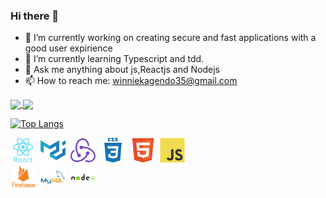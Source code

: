 ### Hi there 👋
- 🔭 I’m currently working on creating secure and fast applications with a good user expirience
- 🌱 I’m currently learning Typescript and tdd.
- 💬 Ask me anything about js,Reactjs and Nodejs
- 📫 How to reach me: winniekagendo35@gmail.com
<!-- - [![Top Langs](https://github-readme-stats.vercel.app/api/top-langs/?username=winniekagz)](https://github.com/anuraghazra/github-readme-stats)
- [![GitHub Streak](http://github-readme-streak-stats.herokuapp.com?user=winniekagz&theme=dark&background=000000)](https://git.io/streak-stats)
- ![Anurag's GitHub stats](https://github-readme-stats.vercel.app/api?username=winniekagz&show_icons=true&theme=radical)
 -->
<a href="https://github.com/anuraghazra/github-readme-stats">
  <img align="center" src="https://github-readme-stats.vercel.app/api?username=winniekagz&show_icons=true&theme=radical" />
</a>

<a href="https://github.com/wnniekagz/convoychat">
  <img align="center" src="http://github-readme-streak-stats.herokuapp.com?user=winniekagz&theme=dark&background=000000" />
</a>

[![Top Langs](https://github-readme-stats.vercel.app/api/top-langs/?username=winniekagzradfasf&arasfda&layout=compact&theme=vision-friendly-dark)](https://github.com/winniekagz/github-readme-stats)


<div stye="display:flex; flex-direction:row;">
  


  <img src="https://github.com/devicons/devicon/blob/master/icons/react/react-original-wordmark.svg" title="React" alt="React" width="40" height="40"/>&nbsp;
  <img src="https://github.com/devicons/devicon/blob/master/icons/materialui/materialui-original.svg" title="Material UI" alt="Material UI" width="40" height="40"/>&nbsp;
  <img src="https://github.com/devicons/devicon/blob/master/icons/redux/redux-original.svg" title="Redux" alt="Redux " width="40" height="40"/>&nbsp;
  <img src="https://github.com/devicons/devicon/blob/master/icons/css3/css3-plain-wordmark.svg"  title="CSS3" alt="CSS" width="40" height="40"/>&nbsp;
  <img src="https://github.com/devicons/devicon/blob/master/icons/html5/html5-original.svg" title="HTML5" alt="HTML" width="40" height="40"/>&nbsp;
  <img src="https://github.com/devicons/devicon/blob/master/icons/javascript/javascript-original.svg" title="JavaScript" alt="JavaScript" width="40" height="40"/>&nbsp;     
  <img src="https://github.com/devicons/devicon/blob/master/icons/firebase/firebase-plain-wordmark.svg" title="Firebase" alt="Firebase" width="40" height="40"/>&nbsp;
  <img src="https://github.com/devicons/devicon/blob/master/icons/mysql/mysql-original-wordmark.svg" title="MySQL"  alt="MySQL" width="40" height="40"/>&nbsp;
  <img src="https://github.com/devicons/devicon/blob/master/icons/nodejs/nodejs-original-wordmark.svg" title="NodeJS" alt="NodeJS" width="40" height="40"/>&nbsp;

</div>


<!--
**winniekagz/winniekagz** is a ✨ _special_ ✨ repository because its `README.md` (this file) appears on your GitHub profile.

Here are some ideas to get you started:

- 🔭 I’m currently working on creating secure and fast applications with a good user expirience
- 🌱 I’m currently learning Typescript and tdd.
- 💬 Ask me anything about js,Reactjs , Nodejs and NestJs.
- 📫 How to reach me: winniekagendo35@gmail.com

<div>

  <img src="https://github.com/devicons/devicon/blob/master/icons/react/react-original-wordmark.svg" title="React" alt="React" width="40" height="40"/>&nbsp;

  <img src="https://github.com/devicons/devicon/blob/master/icons/materialui/materialui-original.svg" title="Material UI" alt="Material UI" width="40" height="40"/>&nbsp;

  <img src="https://github.com/devicons/devicon/blob/master/icons/redux/redux-original.svg" title="Redux" alt="Redux " width="40" height="40"/>&nbsp;
  <img src="https://github.com/devicons/devicon/blob/master/icons/css3/css3-plain-wordmark.svg"  title="CSS3" alt="CSS" width="40" height="40"/>&nbsp;
  <img src="https://github.com/devicons/devicon/blob/master/icons/html5/html5-original.svg" title="HTML5" alt="HTML" width="40" height="40"/>&nbsp;
  <img src="https://github.com/devicons/devicon/blob/master/icons/javascript/javascript-original.svg" title="JavaScript" alt="JavaScript" width="40" height="40"/>&nbsp;

            <img src="https://cdn.jsdelivr.net/gh/devicons/devicon/icons/typescript/typescript-plain.svg"  title="TypeScript" alt="JavaScript" width="40" height="40"/>&nbsp;
          
  <img src="https://github.com/devicons/devicon/blob/master/icons/firebase/firebase-plain-wordmark.svg" title="Firebase" alt="Firebase" width="40" height="40"/>&nbsp;

  <img src="https://github.com/devicons/devicon/blob/master/icons/mysql/mysql-original-wordmark.svg" title="MySQL"  alt="MySQL" width="40" height="40"/>&nbsp;

            <img src="https://cdn.jsdelivr.net/gh/devicons/devicon/icons/mongodb/mongodb-original-wordmark.svg"  alt="MongoDB" width="40" height="40"/>&nbsp;
          
  <img src="https://github.com/devicons/devicon/blob/master/icons/nodejs/nodejs-original-wordmark.svg" title="NodeJS" alt="NodeJS" width="40" height="40"/>&nbsp;

  <img src="https://github.com/devicons/devicon/blob/master/icons/git/git-original-wordmark.svg" title="Git" **alt="Git" width="40" height="40"/>&nbsp;
</div>
